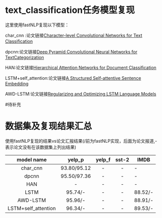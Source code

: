 # text_classification任务模型复现
这里使用fastNLP复现以下模型：

char_cnn :论文链接[Character-level Convolutional Networks for Text Classiﬁcation](https://arxiv.org/pdf/1509.01626v3.pdf)

dpcnn:论文链接[Deep Pyramid Convolutional Neural Networks for TextCategorization](https://ai.tencent.com/ailab/media/publications/ACL3-Brady.pdf)

HAN:论文链接[Hierarchical Attention Networks for Document Classiﬁcation](https://www.cs.cmu.edu/~diyiy/docs/naacl16.pdf)

LSTM+self_attention:论文链接[A Structured Self-attentive Sentence Embedding](<https://arxiv.org/pdf/1703.03130.pdf>)

AWD-LSTM:论文链接[Regularizing and Optimizing LSTM Language Models](<https://arxiv.org/pdf/1708.02182.pdf>)

#待补充

# 数据集及复现结果汇总

使用fastNLP复现的结果vs论文汇报结果(/前为fastNLP实现，后面为论文报道,-表示论文没有在该数据集上列出结果)

model name | yelp_p | yelp_f | sst-2|IMDB
:---: | :---: | :---: | :---: |----- 
char_cnn | 93.80/95.12 | - | - |- 
dpcnn | 95.50/97.36 | - | - |- 
HAN |- | - | - |-
LSTM| 95.74/- |- |- |88.52/-
AWD-LSTM| 95.96/- |- |- |88.91/-
LSTM+self_attention| 96.34/- | - | - |89.53/-

